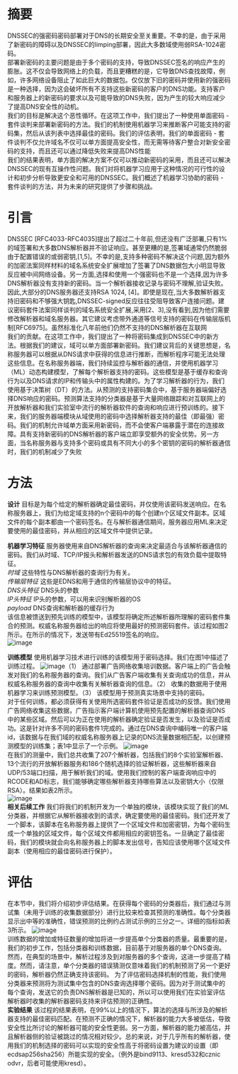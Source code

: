 # 摘要
DNSSEC的强密码密码部署对于DNS的长期安全至关重要。不幸的是，由于采用了新密码的障碍以及DNSSEC的limping部署，因此大多数域使用弱RSA-1024密码。   
部署新密码的主要问题是由于多个密码的支持，导致DNSSEC签名的响应产生的膨胀。这不仅会导致网络上的负载，而且更糟糕的是，它导致DNS查找故障，例如，许多网络设备阻止了如此巨大的数据包。仅仅放下旧的密码并使用新的强密码是一种选择，因为这会破坏所有不支持这些新密码的客户的DNS功能。支持客户和服务器上的新密码的要求以及可能导致的DNS失败，因为产生的较大响应减少了提高DNS安全性的动机。   
我们的目标是解决这个恶性循环。在这项工作中，我们提出了一种使用单面密码 - 套件谈判来部署新密码的方法。我们的机制使用机器学习来推断客户可能支持的密码集，然后从该列表中选择最佳的密码。我们的评估表明，我们的单面密码 - 套件谈判不仅允许域名不仅可以单方面提高安全性，而无需等待客户整合对新安全密码的支持，而且还可以通过降低失败来提高DNS性能   
我们的结果表明，单方面的解决方案不仅可以推动新密码的采用，而且还可以解决DNSSEC的现有互操作性问题。我们对将机器学习应用于这种情况的可行性的设计和初步分析导致更安全和可用的DNSSEC。我们概述了机器学习协助的密码 - 套件谈判的方法，并为未来的研究提供了步骤和挑战。   

# 引言
DNSSEC [RFC4033-RFC4035]提出了超过二十年前,但还没有广泛部署,只有1%的域签署和大多数DNS解析器并不验证响应。甚至更糟的是,签署域通常仍然脆弱由于配置错误的或弱密钥,[1,5]。不幸的是,支持多种密码不解决这个问题,因为额外的加密法案同样材料的域名系统安全扩展增加了签署了DNS数据包大小明显导致反应被中间网络设备。另一方面,选择和使用一个强密码也不是一个选择,因为许多DNS解析器没有支持新的密码。当一个解析器接收记录与密码不理解,验证失败。因此,大部分的DNS服务器还支持RSA 1024, [4]。即使是现在,当大多数解析器支持旧密码和不够强大钥匙,DNSSEC-signed反应往往受阻导致客户连接问题。建议密码套件法案同样谈判的域名系统安全扩展,采用[2、3],没有看到,因为他们需要修改解析器和域名服务器。其它建议考虑带外通道等信号支持的密码在传输层版机制[RFC6975]。虽然标准化八年前他们仍然不支持的DNS解析器在互联网   
我们的贡献。在这项工作中，我们提出了一种将密码集成到DNSSEC中的新方法。根据我们的建议，域可以单方面部署新密码。我们建议背后的关键思想是，名称服务器可以根据从DNS请求中获得的信息进行推断，而解析程序可能无法处理这些信息。在名称服务器端，我们持续监控与解析器的通信，并使用机器学习（ML）动态构建模型，了解每个解析器支持的密码。这些模型是基于缓存和查询行为以及DNS请求的IP和传输头中的属性构建的。为了学习解析器的行为，我们使用基于决策树（DT）的方法。从预测的支持密码集合中，基于服务器端偏好选择DNS响应的密码。预测算法支持的分类器是基于大量网络跟踪和对互联网上的开放解析器和我们实验室中流行的解析器软件的查询和响应进行预训练的。接下来，我们的服务器端模块从域使用的密码中选择解析器支持的最佳（即最强）密码。我们的机制允许域单方面采用新密码，而不会使客户端暴露于潜在的连接故障。具有支持新密码的DNS解析器的客户端立即享受额外的安全优势。另一方面，当名称服务器与支持多个密码或具有不同大小的多个密钥的密码的解析器通信时，我们的机制减少了失败

# 方法
**设计** 目标是为每个给定的解析器确定最佳密码，并仅使用该密码发送响应。在名称服务器上，我们为给定域支持的n个密码中的每个创建n个区域文件副本。区域文件的每个副本都由一个密码签名。在与解析器通信期间，服务器应用ML来决定要使用的最佳密码，并从相应的区域文件中提供记录。

**机器学习特征** 服务器使用来自DNS解析器的查询来决定最适合与该解析器通信的密码。我们从时域、TCP/IP报头和解析器发送的DNS请求包的有效负载中提取特征。  
*时域* 这些特性与DNS解析器的查询行为有关。  
*传输层特征* 这些是EDNS和用于通信的传输层协议中的特征。  
*DNS头特征* DNS头的参数  
*IP头特征* IP头的参数，可以用来识别解析器的OS  
*payload* DNS查询和解析器的缓存行为  
该信息被馈送到预先训练的模型中，该模型将确定所述解析器所理解的密码套件集合的预测。权威名称服务器给出的响应将使用最好的预测密码套件。该过程如图2所示。在所示的情况下，发送带有Ed25519签名的响应。  
![image](https://user-images.githubusercontent.com/49114842/203488076-39c67ae2-17fe-4c1f-9abc-7d985309af91.png)

**训练模型** 使用机器学习技术进行训练的该模型用于密码选择。我们在图1中描述了训练过程。
![image](https://user-images.githubusercontent.com/49114842/203488582-8acd1d4d-cece-4d4d-b2fd-ee9358227b7c.png)（1） 通过部署广告网络收集培训数据。客户端上的广告会触发对我们的名称服务器的查询。我们从广告客户端收集有关查询成功的信息，并从权威名称服务器的查询中收集有关解析器查询的信息。（2） 收集的数据用于使用机器学习来训练预测模型。（3） 该模型用于预测真实场景中支持的密码。   
对于任何训练，都必须获得有关使用所选密码套件验证是否成功的反馈。我们使用广告网络收集这些数据，广告指示客户端计算机使用预先配置的解析器查询DNS中的某些区域。然后可以为正在使用的解析器确定验证是否发生，以及验证是否成功。这是针对许多不同的密码套件1完成的。通过在DNS查询中编码唯一的客户端id，该数据与在我们域的权威名称服务器上记录的DNS流量数据相匹配，以创建预测模型的训练集；表1中显示了一个示例。   ![image](https://user-images.githubusercontent.com/49114842/203489026-60fc729b-8a6e-4d71-8b90-57266cbb853d.png)  
在我们的测量中，我们总共收集了207个解析器，包括我们的8个实验室解析器、13个流行的开放解析器服务和186个随机选择的验证解析器，这些解析器来自UDP/53端口扫描，用于解析我们的域。使用我们控制的客户端查询响应中的RCODE和AD标志，我们能够确定哪些解析器支持哪些算法以及密钥大小（仅限RSA）。结果如表2所示。   
![image](https://user-images.githubusercontent.com/49114842/203489162-8c8184a5-8cdc-4628-9ee0-1f055fde1843.png)    
**相关后续工作** 我们将我们的机制开发为一个单独的模块，该模块实现了我们的ML分类器，并根据它从解析器接收到的请求，确定要使用的最佳密码。我们还开发了一个脚本，该脚本在名称服务器上提供了一个区域文件和加密密钥，为每个密码生成一个单独的区域文件，每个区域文件都用相应的密钥签名。一旦确定了最佳密码，我们的模块就会向名称服务器上的脚本发出信号，告知应该使用哪个区域文件副本（使用相应的最佳密码进行保护）。   
# 评估
在本节中，我们将介绍初步评估结果。在获得每个密码的分类器后，我们通过与测试集（未用于训练的收集数据部分）进行比较来检查其预测的准确性。每个分类器显示出中等的准确性，错误预测的比例约占测试示例的三分之一。详细的指标如表3所示。   ![image](https://user-images.githubusercontent.com/49114842/203491890-2779dfca-4d49-485c-9593-9e0bdc06f782.png)   
训练数据的增加或特征数量的增加将进一步提高单个分类器的质量。最重要的是，我们的初步工作，包括分类器和训练数据，目前基于对服务器的单个DNS查询。然而，在典型的场景中，解析过程涉及到对服务器的多个查询，这进一步提高了精度。然而，请注意，单个分类器的错误猜测仅意味着我们的机制预测了另一个更好的密码，解析器仍然正确支持该密码。   为了评估密码选择机制的性能，我们使用分类器来预测将为测试集中包含的DNS查询选择哪个密码。因为对于测试集中的每个查询，发送它的负责DNS解析器是已知的，所以可以使用我们在实验室评估解析器时收集的解析器密码支持来评估预测的正确性。   
**实验结果** 该过程的结果表明，在99%以上的情况下，算法的选择与所涉及的解析器支持的最佳密码匹配。在预测不正确的情况下，解析器的能力大多被低估，导致安全性比所讨论的解析器可能的安全性更弱。另一方面，解析器的能力被高估，并且解析器侧的验证被跳过的情况相对较少。总的来说，对于几乎所有的解析器，使用我们的机制选择的密码可以实现的安全性高于将密码设置为建议的设置（即ecdsap256sha256）所能实现的安全。（例外是bind9113、kresd532和cznic odvr，后者可能使用kresd）。
